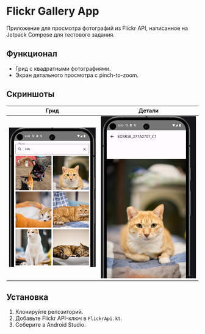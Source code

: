 # Flickr Gallery App

Приложение для просмотра фотографий из Flickr API, написанное на Jetpack Compose для тестового задания.

## Функционал
- Грид с квадратными фотографиями.
- Экран детального просмотра с pinch-to-zoom.

## Скриншоты
| Грид | Детали |
|------|--------|
| ![Grid](app/screenshots/grid.png) | ![Detail](app/screenshots/detail.png) |

## Установка
1. Клонируйте репозиторий.
2. Добавьте Flickr API-ключ в `FlickrApi.kt`.
3. Соберите в Android Studio.
